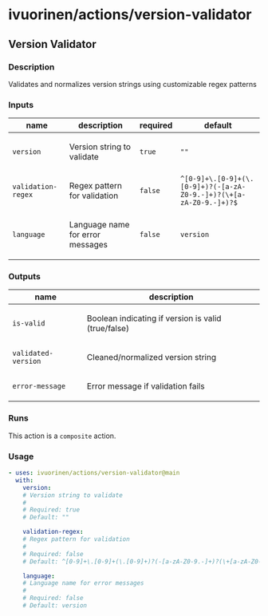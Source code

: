 # ivuorinen/actions/version-validator

## Version Validator

### Description

Validates and normalizes version strings using customizable regex patterns

### Inputs

| name               | description                             | required | default                                                            |
|--------------------|-----------------------------------------|----------|--------------------------------------------------------------------|
| `version`          | <p>Version string to validate</p>       | `true`   | `""`                                                               |
| `validation-regex` | <p>Regex pattern for validation</p>     | `false`  | `^[0-9]+\.[0-9]+(\.[0-9]+)?(-[a-zA-Z0-9.-]+)?(\+[a-zA-Z0-9.-]+)?$` |
| `language`         | <p>Language name for error messages</p> | `false`  | `version`                                                          |

### Outputs

| name                | description                                                |
|---------------------|------------------------------------------------------------|
| `is-valid`          | <p>Boolean indicating if version is valid (true/false)</p> |
| `validated-version` | <p>Cleaned/normalized version string</p>                   |
| `error-message`     | <p>Error message if validation fails</p>                   |

### Runs

This action is a `composite` action.

### Usage

```yaml
- uses: ivuorinen/actions/version-validator@main
  with:
    version:
    # Version string to validate
    #
    # Required: true
    # Default: ""

    validation-regex:
    # Regex pattern for validation
    #
    # Required: false
    # Default: ^[0-9]+\.[0-9]+(\.[0-9]+)?(-[a-zA-Z0-9.-]+)?(\+[a-zA-Z0-9.-]+)?$

    language:
    # Language name for error messages
    #
    # Required: false
    # Default: version
```
